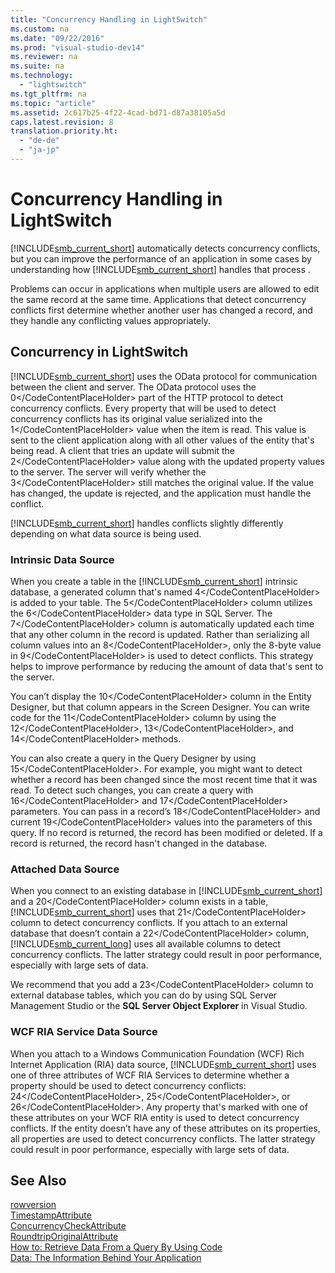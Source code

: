 ```yaml
---
title: "Concurrency Handling in LightSwitch"
ms.custom: na
ms.date: "09/22/2016"
ms.prod: "visual-studio-dev14"
ms.reviewer: na
ms.suite: na
ms.technology: 
  - "lightswitch"
ms.tgt_pltfrm: na
ms.topic: "article"
ms.assetid: 2c617b25-4f22-4cad-bd71-d87a38105a5d
caps.latest.revision: 8
translation.priority.ht: 
  - "de-de"
  - "ja-jp"
---
```

# Concurrency Handling in LightSwitch
[!INCLUDE[smb_current_short](../vs140/includes/smb_current_short_md.md)] automatically detects concurrency conflicts, but you can improve the performance of an application in some cases by understanding how [!INCLUDE[smb_current_short](../vs140/includes/smb_current_short_md.md)] handles that process .  
  
 Problems can occur in applications when multiple users are allowed to edit the same record at the same time. Applications that detect concurrency conflicts first determine whether another user has changed a record, and they handle any conflicting values appropriately.  
  
## Concurrency in LightSwitch  
 [!INCLUDE[smb_current_short](../vs140/includes/smb_current_short_md.md)] uses the OData protocol for communication between the client and server. The OData protocol uses the <CodeContentPlaceHolder>0\</CodeContentPlaceHolder> part of the HTTP protocol to detect concurrency conflicts. Every property that will be used to detect concurrency conflicts has its original value serialized into the <CodeContentPlaceHolder>1\</CodeContentPlaceHolder> value when the item is read. This value is sent to the client application along with all other values of the entity that's being read. A client that tries an update will submit the <CodeContentPlaceHolder>2\</CodeContentPlaceHolder> value along with the updated property values to the server. The server will verify whether the <CodeContentPlaceHolder>3\</CodeContentPlaceHolder> still matches the original value. If the value has changed, the update is rejected, and the application must handle the conflict.  
  
 [!INCLUDE[smb_current_short](../vs140/includes/smb_current_short_md.md)] handles conflicts slightly differently depending on what data source is being used.  
  
### Intrinsic Data Source  
 When you create a table in the [!INCLUDE[smb_current_short](../vs140/includes/smb_current_short_md.md)] intrinsic database, a generated column that's named <CodeContentPlaceHolder>4\</CodeContentPlaceHolder> is added to your table. The <CodeContentPlaceHolder>5\</CodeContentPlaceHolder> column utilizes the <CodeContentPlaceHolder>6\</CodeContentPlaceHolder> data type in SQL Server. The <CodeContentPlaceHolder>7\</CodeContentPlaceHolder> column is automatically updated each time that any other column in the record is updated. Rather than serializing all column values into an <CodeContentPlaceHolder>8\</CodeContentPlaceHolder>, only the 8-byte value in <CodeContentPlaceHolder>9\</CodeContentPlaceHolder> is used to detect conflicts. This strategy helps to improve performance by reducing the amount of data that's sent to the server.  
  
 You can’t display the <CodeContentPlaceHolder>10\</CodeContentPlaceHolder> column in the Entity Designer, but that column appears in the Screen Designer. You can write code for the <CodeContentPlaceHolder>11\</CodeContentPlaceHolder> column by using the <CodeContentPlaceHolder>12\</CodeContentPlaceHolder>, <CodeContentPlaceHolder>13\</CodeContentPlaceHolder>, and <CodeContentPlaceHolder>14\</CodeContentPlaceHolder> methods.  
  
 You can also create a query in the Query Designer by using <CodeContentPlaceHolder>15\</CodeContentPlaceHolder>. For example, you might want to detect whether a record has been changed since the most recent time that it was read. To detect such changes, you can create a query with <CodeContentPlaceHolder>16\</CodeContentPlaceHolder> and <CodeContentPlaceHolder>17\</CodeContentPlaceHolder> parameters. You can pass in a record’s <CodeContentPlaceHolder>18\</CodeContentPlaceHolder> and current <CodeContentPlaceHolder>19\</CodeContentPlaceHolder> values into the parameters of this query. If no record is returned, the record has been modified or deleted. If a record is returned, the record hasn't changed in the database.  
  
### Attached Data Source  
 When you connect to an existing database in [!INCLUDE[smb_current_short](../vs140/includes/smb_current_short_md.md)] and a <CodeContentPlaceHolder>20\</CodeContentPlaceHolder> column exists in a table, [!INCLUDE[smb_current_short](../vs140/includes/smb_current_short_md.md)] uses that <CodeContentPlaceHolder>21\</CodeContentPlaceHolder> column to detect concurrency conflicts. If you attach to an external database that doesn’t contain a <CodeContentPlaceHolder>22\</CodeContentPlaceHolder> column, [!INCLUDE[smb_current_long](../vs140/includes/smb_current_long_md.md)] uses all available columns to detect concurrency conflicts. The latter strategy could result in poor performance, especially with large sets of data.  
  
 We recommend that you add a <CodeContentPlaceHolder>23\</CodeContentPlaceHolder> column to external database tables, which you can do by using SQL Server Management Studio or the **SQL Server Object Explorer** in Visual Studio.  
  
### WCF RIA Service Data Source  
 When you attach to a Windows Communication Foundation (WCF) Rich Internet Application (RIA)  data source, [!INCLUDE[smb_current_short](../vs140/includes/smb_current_short_md.md)] uses one of three attributes of WCF RIA Services to determine whether a property should be used to detect concurrency conflicts: <CodeContentPlaceHolder>24\</CodeContentPlaceHolder>, <CodeContentPlaceHolder>25\</CodeContentPlaceHolder>, or <CodeContentPlaceHolder>26\</CodeContentPlaceHolder>. Any property that's marked with one of these attributes on your WCF RIA entity is used to detect concurrency conflicts. If the entity doesn’t have any of these attributes on its properties, all properties are used to detect concurrency conflicts. The latter strategy could result in poor performance, especially with large sets of data.  
  
## See Also  
 [rowversion](http://go.microsoft.com/fwlink/?LinkId=209262)   
 [TimestampAttribute](http://go.microsoft.com/fwlink/?LinkId=210358)   
 [ConcurrencyCheckAttribute](http://go.microsoft.com/fwlink/?LinkId=259517)   
 [RoundtripOriginalAttribute](http://go.microsoft.com/fwlink/?LinkId=259518)   
 [How to: Retrieve Data From a Query By Using Code](../vs140/how-to--retrieve-data-from-a-query-by-using-code.md)   
 [Data: The Information Behind Your Application](../vs140/data--the-information-behind-your-application.md)